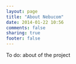 ```yaml
---
layout: page
title: "About Nebucom"
date: 2014-01-22 10:56
comments: false
sharing: true
footer: false
---
```

To do: about of the project


